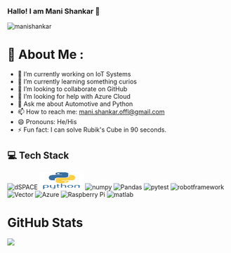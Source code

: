 ### Hallo! I am Mani Shankar 👋

<p align="left"> <img src="https://komarev.com/ghpvc/?username=coder-cell&label=Views&color=blue&style=plastic&style=for-the-badge" alt="manishankar" /> </p>


# 💫 About Me :
- 🔭 I’m currently working on IoT Systems
- 🌱 I’m currently learning something curios
- 👯 I’m looking to collaborate on GitHub
- 🤔 I’m looking for help with Azure Cloud
- 💬 Ask me about Automotive and Python
- 📫 How to reach me: mani.shankar.offl@gmail.com
- 😄 Pronouns: He/His
- ⚡ Fun fact: I can solve Rubik's Cube in 90 seconds.

## 💻 Tech Stack
<p align="left">
<img src="https://upload.wikimedia.org/wikipedia/commons/e/e2/Dspace_logo_2021.svg" alt="dSPACE" width="100" height="50" />
<img src="https://raw.githubusercontent.com/devicons/devicon/master/icons/python/python-original-wordmark.svg" alt="python" width="100" height="40" />
<img src="https://upload.wikimedia.org/wikipedia/commons/3/31/NumPy_logo_2020.svg" alt="numpy" width="100" height="40" />
<img src="https://upload.wikimedia.org/wikipedia/commons/e/ed/Pandas_logo.svg" alt="Pandas" width="100" height="50" />
<img src="https://upload.wikimedia.org/wikipedia/commons/b/ba/Pytest_logo.svg" alt="pytest" width="100" height="50" /> 
<img src="https://upload.wikimedia.org/wikipedia/commons/e/e4/Robot-framework-logo.png" alt="robotframework" width="80" height="60"/>
<img src="https://upload.wikimedia.org/wikipedia/commons/e/e3/Vector_Informatik_Logo.svg" alt="Vector" width="150" height="50"/>
<img src="https://upload.wikimedia.org/wikipedia/commons/a/a8/Microsoft_Azure_Logo.svg" alt="Azure" width="80" height="50"/>
<img src="https://upload.wikimedia.org/wikipedia/commons/d/d1/Raspberry_Pi_OS_Logo.png" alt="Raspberry Pi" width="100" height="50"/>
<img src="https://upload.wikimedia.org/wikipedia/commons/2/21/Matlab_Logo.png" alt="matlab" width="100" height="50"/>
</p>


# GitHub Stats
<img width="48%" src="https://github-readme-stats.vercel.app/api?username=coder-cell&show_icons=true&theme=vue" />
